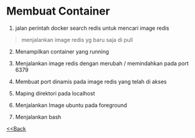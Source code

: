 # Membuat Container

1. jalan perintah docker search redis untuk mencari image redis
[](images/1.1.jpg)
 > menjalankan image redis yg baru saja di pull

[](images/1.2.jpg)

2. Menampilkan container yang running
[](images/1.3.jpg)

3. Menjalankan image redis dengan merubah / memindahkan pada port 6379
[](images/1.4.jpg)

4. Membuat port dinamis pada image redis yang telah di akses
[](images/1.5.jpg)
[](images/1.6.jpg)

5. Maping direktori pada localhost 
[](images/1.7.jpg)

6. Menjalankan Image ubuntu pada foreground
[](images/1.8.jpg)

7. Menjalankan bash

[<<Back](README.md)